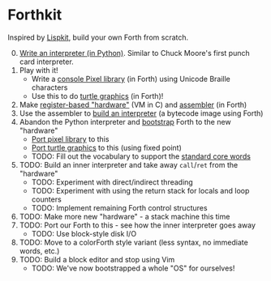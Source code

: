 # Forthkit

Inspired by [Lispkit](https://github.com/AshleyF/Lispkit), build your own Forth from scratch.

0) [Write an interpreter (in Python)](./interpreter/). Similar to Chuck Moore's first punch card interpreter.
1) Play with it!
    * Write a [console Pixel library](./library/pixels/) (in Forth) using Unicode Braille characters
    * Use this to do [turtle graphics](./library/turtle/) (in Forth)!
2) Make [register-based "hardware"](./hardware/register/) (VM in C) and [assembler](./hardware/register/assembler.f) (in Forth)
3) Use the assembler to [build an interpreter](./hardware/register/interpreter.f) (a bytecode image using Forth)
4) Abandon the Python interpreter and [bootstrap](./hardware/register/bootstrap.f) Forth to the new "hardware"
    * [Port pixel library](./hardware/register/pixels-adapter.f) to this
    * [Port turtle graphics](./hardware/register/turtle-fixed-point.f) to this (using fixed point)
    * TODO: Fill out the vocabulary to support the [standard core words](./core-words.md)
5) TODO: Build an inner interpreter and take away `call`/`ret` from the "hardware"
    * TODO: Experiment with direct/indirect threading
    * TODO: Experiment with using the return stack for locals and loop counters
    * TODO: Implement remaining Forth control structures
6) TODO: Make more new "hardware" - a stack machine this time
7) TODO: Port our Forth to this - see how the inner interpreter goes away
    * TODO: Use block-style disk I/O
8) TODO: Move to a colorForth style variant (less syntax, no immediate words, etc.)
9) TODO: Build a block editor and stop using Vim
    * TODO: We've now bootstrapped a whole "OS" for ourselves!
